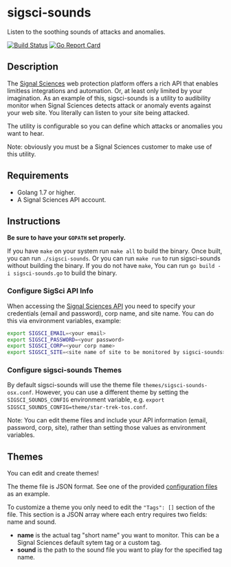 # sigsci-sounds

Listen to the soothing sounds of attacks and anomalies.

[![Build Status](https://travis-ci.org/foospidy/sigsci-sounds.svg?branch=master)](https://travis-ci.org/foospidy/sigsci-sounds)
[![Go Report Card](https://goreportcard.com/badge/github.com/foospidy/sigsci-sounds)](https://goreportcard.com/report/github.com/foospidy/sigsci-sounds)

## Description

The [Signal Sciences](https://signalsciences.com) web protection platform offers a rich API that enables limitless integrations and automation. Or, at least only limited by your imagination. As an example of this, sigsci-sounds is a utility to audibility monitor when Signal Sciences detects attack or anomaly events against your web site. You literally can listen to your site being attacked.

The utility is configurable so you can define which attacks or anomalies you want to hear.

Note: obviously you must be a Signal Sciences customer to make use of this utility.

## Requirements

- Golang 1.7 or higher.
- A Signal Sciences API account.

## Instructions

__Be sure to have your `GOPATH` set properly.__

If you have `make` on your system run `make all` to build the binary. Once built, you can run `./sigsci-sounds`. Or you can run `make run` to run sigsci-sounds without building the binary. If you do not have `make`, You can run `go build -i sigsci-sounds.go` to build the binary.

### Configure SigSci API Info

When accessing the [Signal Sciences API](https://docs.signalsciences.net/api/) you need to specify your credentials (email and password), corp name, and site name. You can do this via environment variables, example:

```bash
export SIGSCI_EMAIL=<your email>
export SIGSCI_PASSWORD=<your password>
export SIGSCI_CORP=<your corp name>
export SIGSCI_SITE=<site name of site to be monitored by sigsci-sounds>
```

### Configure sigsci-sounds Themes

By default sigsci-sounds will use the theme file `themes/sigsci-sounds-osx.conf`. However, you can use a different theme by setting the `SIGSCI_SOUNDS_CONFIG` environment variable, e.g. `export SIGSCI_SOUNDS_CONFIG=theme/star-trek-tos.conf`.

Note: You can edit theme files and include your API information (email, password, corp, site), rather than setting those values as environment variables.

## Themes

You can edit and create themes!

The theme file is JSON format. See one of the provided [configuration files](https://github.com/foospidy/sigsci-sounds/blob/master/themes/star-trek-tos.conf) as an example.

To customize a theme you only need to edit the `"Tags": []` section of the file. This section is a JSON array where each entry requires two fields: name and sound.

- __name__ is the actual tag "short name" you want to monitor. This can be a Signal Sciences default sytem tag or a custom tag.
- __sound__ is the path to the sound file you want to play for the specified tag name.
